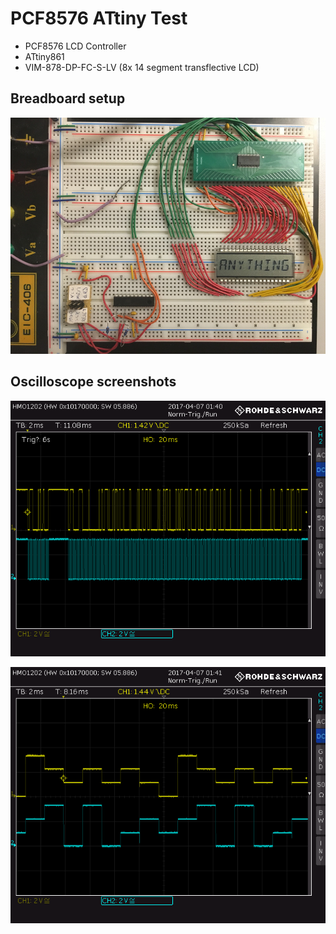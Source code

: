 PCF8576 ATtiny Test
===================

* PCF8576 LCD Controller
* ATtiny861
* VIM-878-DP-FC-S-LV (8x 14 segment transflective LCD)

Breadboard setup
----------------

![Breadboard setup](doc/breadboard_setup.jpg)

Oscilloscope screenshots
------------------------

![I2C communication](doc/wave_i2c_pcf8576.png)

![LCD signal](doc/wave_lcd_signal.png)